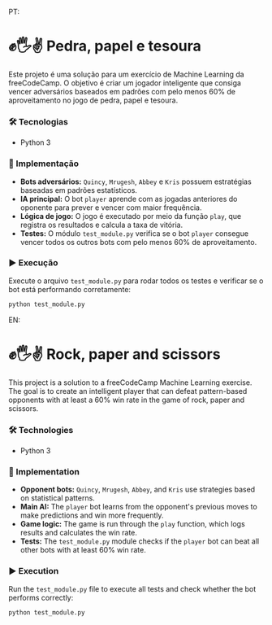 PT:
# ✊🖐✌️ Pedra, papel e tesoura

Este projeto é uma solução para um exercício de Machine Learning da freeCodeCamp. O objetivo é criar um jogador inteligente que consiga vencer adversários baseados em padrões com pelo menos 60% de aproveitamento no jogo de pedra, papel e tesoura.

### 🛠 Tecnologias

- Python 3

### 🧪 Implementação

- **Bots adversários:** `Quincy`, `Mrugesh`, `Abbey` e `Kris` possuem estratégias baseadas em padrões estatísticos.
- **IA principal:** O bot `player` aprende com as jogadas anteriores do oponente para prever e vencer com maior frequência.
- **Lógica de jogo:** O jogo é executado por meio da função `play`, que registra os resultados e calcula a taxa de vitória.
- **Testes:** O módulo `test_module.py` verifica se o bot `player` consegue vencer todos os outros bots com pelo menos 60% de aproveitamento.

### ▶️ Execução

Execute o arquivo `test_module.py` para rodar todos os testes e verificar se o bot está performando corretamente:

```bash
python test_module.py
```

EN:
# ✊🖐✌️ Rock, paper and scissors

This project is a solution to a freeCodeCamp Machine Learning exercise. The goal is to create an intelligent player that can defeat pattern-based opponents with at least a 60% win rate in the game of rock, paper and scissors.

### 🛠 Technologies

- Python 3

### 🧪 Implementation

- **Opponent bots:** `Quincy`, `Mrugesh`, `Abbey`, and `Kris` use strategies based on statistical patterns.
- **Main AI:** The `player` bot learns from the opponent's previous moves to make predictions and win more frequently.
- **Game logic:** The game is run through the `play` function, which logs results and calculates the win rate.
- **Tests:** The `test_module.py` module checks if the `player` bot can beat all other bots with at least 60% win rate.

### ▶️ Execution

Run the `test_module.py` file to execute all tests and check whether the bot performs correctly:

```bash
python test_module.py

